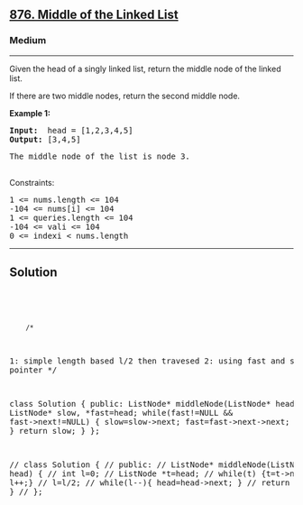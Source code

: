 
<h2><a href="https://leetcode.com/problems/sum-of-even-numbers-after-queries/">876. Middle of the Linked List</a></h2>
<h3>Medium</h3>
<hr>
<div><p>
Given the head of a singly linked list, return the middle node of the linked list.

If there are two middle nodes, return the second middle node.

</p>


<p><strong>Example 1:</strong></p>
<pre><strong>Input:</strong>  head = [1,2,3,4,5]
<strong>Output:</strong> [3,4,5]
</pre>
<pre>
The middle node of the list is node 3.
  </pre>


Constraints:
<pre>
1 <= nums.length <= 104
-104 <= nums[i] <= 104
1 <= queries.length <= 104
-104 <= vali <= 104
0 <= indexi < nums.length
</pre>
<hr>
 <h2><strong><b>Solution</b></strong></h2>
 <br>
 <pre>
 
        /*
1: simple length based l/2 then travesed
2: using fast and slow pointer
*/

class Solution {
public:
    ListNode* middleNode(ListNode* head) {
        ListNode* slow, *fast=head;
        while(fast!=NULL && fast->next!=NULL)
        {
            slow=slow->next;
            fast=fast->next->next;
        }
        return slow;
    }
};



// class Solution {
// public:
//     ListNode* middleNode(ListNode* head) {
//         int l=0;
//         ListNode *t=head;
//         while(t) {t=t->next; l++;}
//         l=l/2;
//         while(l--){ head=head->next; }
//         return head;
//     }
// };
          
 </pre>

